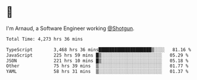 # 👋

I'm Arnaud, a Software Engineer working [@Shotgun](https://shotgun.live).

<!--START_SECTION:waka-->

```txt
Total Time: 4,273 hrs 36 mins

TypeScript        3,468 hrs 36 mins████████████████████▒░░░░   81.16 %
JavaScript        225 hrs 59 mins █▒░░░░░░░░░░░░░░░░░░░░░░░   05.29 %
JSON              221 hrs 10 mins █▒░░░░░░░░░░░░░░░░░░░░░░░   05.18 %
Other             75 hrs 39 mins  ▒░░░░░░░░░░░░░░░░░░░░░░░░   01.77 %
YAML              58 hrs 31 mins  ▒░░░░░░░░░░░░░░░░░░░░░░░░   01.37 %
```

<!--END_SECTION:waka-->
